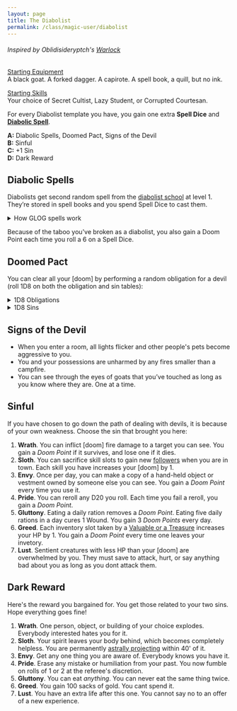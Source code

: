 ```yaml
---
layout: page
title: The Diabolist
permalink: /class/magic-user/diabolist
---
```


###### Inspired by Oblidisideryptch's [Warlock](https://oblidisideryptch.blogspot.com/2019/03/osr-class-warlock.html)

<ins>Starting Equipment</ins><br>
A black goat. A forked dagger. A capirote. A spell book, a quill, but no ink.

<ins>Starting Skills</ins><br>
Your choice of Secret Cultist, Lazy Student, or Corrupted Courtesan.

For every Diabolist template you have, you gain one extra **Spell Dice** and **[Diabolic Spell](/spells/#diabolism)**.

**A:** Diabolic Spells, Doomed Pact, Signs of the Devil<br>
**B:** Sinful <br>
**C:** +1 Sin <br>
**D:** Dark Reward <br>

## Diabolic Spells
Diabolists get second random spell from the [diabolist school](/spells/#diabolism) at level 1. They’re stored in spell books and you spend Spell Dice to cast them.

<details markdown="1">
<summary>How GLOG spells work</summary>
<ins>Spell Dice (SD)</ins><br>
You get 1 per Diabolist template. They are D6s.

Whenever you cast a spell, you choose how many SD to invest into it. The result of the spell depends on the number of [dice] and their [sum].

If a SD rolls a 1, 2 or 3, you don’t lose it. Otherwise, you lose it until you get a night of sleep. You can’t cast without SD.

Every time you roll doubles you get closer to *Catastrophe*.

<ins>Catastrophe</ins><br>
Every time you roll doubles you gain 1 *Doom Point*. Every time you gain a _Doom Point_, roll a D20. If you roll equal to or below your doom score, you trigger a [catastrophe](/list/spell-catastrophe).
</details>

Because of the taboo you've broken as a diabolist, you also gain a Doom Point each time you roll a 6 on a Spell Dice.

## Doomed Pact
You can clear all your [doom] by performing a random obligation for a devil (roll 1D8 on both the obligation and sin tables):

<details markdown="1">
<summary>1D8 Obligations</summary>
1. Sacrifice 2 creatures consumed with ...
1. Corrupt 1 creature into practicing relentless ...
1. Lure 1 creature infested with another sin into also practicing ...
1. Form a mob of 6 creatures to lynch a target who you accuse of ...
1. Smear 1 upstanding, powerful creature with false evidence of ...
1. Blackmail 1 influential creature into committing an act of ...
1. Inflame a murderous rivalry in 3 creatures over an act of ...
1. Convince a creature to kill innocents.
</details>
<details markdown="1">
<summary>1D8 Sins</summary>
1. Wrath
2. Sloth
3. Envy
4. Pride
5. Gluttony
6. Greed
7. Lust
8. Roll Twice
</details>

## Signs of the Devil
- When you enter a room, all lights flicker and other people's pets become aggressive to you.
- You and your possessions are unharmed by any fires smaller than a campfire.
- You can see through the eyes of goats that you’ve touched as long as you know where they are. One at a time.

## Sinful
If you have chosen to go down the path of dealing with devils, it is because of your own weakness. Choose the sin that brought you here:

1. **Wrath**. You can inflict [doom] fire damage to a target you can see. You gain a _Doom Point_ if it survives, and lose one if it dies.
2. **Sloth**. You can sacrifice skill slots to gain new [followers](https://coinsandscrolls.blogspot.com/2017/06/osr-table-of-camp-followers.html) when you are in town. Each skill you have increases your [doom] by 1.
3. **Envy**. Once per day, you can make a copy of a hand-held object or vestment owned by someone else you can see. You gain a _Doom Point_ every time you use it.
4. **Pride**. You can reroll any D20 you roll. Each time you fail a reroll, you gain a _Doom Point_.
5. **Gluttony**. Eating a daily ration removes a _Doom Point_. Eating five daily rations in a day cures 1 Wound. You gain 3 _Doom Points_ every day.
6. **Greed**. Each inventory slot taken by a [Valuable or a Treasure](/2020/11/10/extra-rules/#treasures) increases your HP by 1. You gain a _Doom Point_ every time one leaves your invetory.
7. **Lust**. Sentient creatures with less HP than your [doom] are overwhelmed by you. They must save to attack, hurt, or say anything bad about you as long as you dont attack them. 

## Dark Reward
Here's the reward you bargained for. You get those related to your two sins. Hope everything goes fine!

1. **Wrath**. One person, object, or building of your choice explodes. Everybody interested hates you for it.
2. **Sloth**. Your spirit leaves your body behind, which becomes completely helpless. You are permanently [astrally projecting](/2020/11/13/astral-projection/) within 40' of it.
3. **Envy**. Get any one thing you are aware of. Everybody knows you have it.
4. **Pride**. Erase any mistake or humiliation from your past. You now fumble on rolls of 1 or 2 at the referee's discretion.
5. **Gluttony**. You can eat _anything_. You can never eat the same thing twice.
6. **Greed**. You gain 100 sacks of gold. You cant spend it.
7. **Lust**. You have an extra life after this one. You cannot say no to an offer of a new experience.
